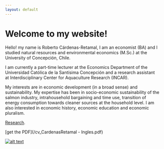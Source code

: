 ```yaml
---
layout: default
---
```


# Welcome to my website! 

Hello! my name is Roberto Cárdenas-Retamal, I am an economist (BA) and I studied natural resources and environmental economics (M.Sc.) at the University of Concepción, Chile.

I am currently a part-time lecturer at the Economics Department of the Universidad Católica de la Santísima Concepción and a research assistant at Interdisciplinary Center for Aquaculture Research (INCAR).

My interests are in economic development (in a broad sense) and sustainability. My expertise has been in socio-economic sustainability of the salmon industry, intrahousehold bargaining and time use, transition of energy consumption towards cleaner sources at the household level. I am also interested in economic history, economic education and economic pluralism. 

[Research](./another-page.html).  

[get the PDF](/cv_CardenasRetamal - Ingles.pdf)

[![alt text][1.1]][1]

[1.1]: http://i.imgur.com/tXSoThF.png (twitter icon with padding)

[1]: https://twitter.com/rocardenasr
